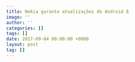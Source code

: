 ```yaml
---
title: Nokia garante atualizações do Android 8
image: ''
author: ''
categories: []
tags: []
date: 2017-09-04 00:00:00 +0000
layout: post
tag: []
---
```

